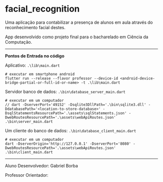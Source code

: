 # facial_recognition

Uma aplicação para contabilizar a presença de alunos em aula através do reconhecimento facial destes.

App desenvolvido como projeto final para o bacharelado em Ciência da Computação.

---

**Pontos de Entrada no código**

Aplicativo: `.\lib\main.dart`

    # executar em smartphone android
    flutter run --release --flavor professor --device-id <android-device-bridge-partial-or-full-id-or-name> -t .\lib\main.dart

Servidor banco de dados: `.\bin\database_server_main.dart`

    # executar em um computador
    // dart -DserverPort='49152' -Dsqlite3DllPath='.\bin\sqlite3.dll' -DdatabasePath='<location-to-store-database>' -DsqlStatementsResourcePath='.\assets\sqlStatements.json' -DwebRoutesResourcePath='.\assets\webApiRoutes.json' .\bin\server_main.dart

Um cliente do banco de dados: `.\bin\database_client_main.dart`

    # executar em um computador
    dart -DserverOrigin='http://127.0.0.1' -DserverPort='8080' -DwebRoutesResourcePath='.\assets\webApiRoutes.json' .\bin\client_main.dart

---
Aluno Desenvolvedor: Gabriel Borba

Professor Orientador:
